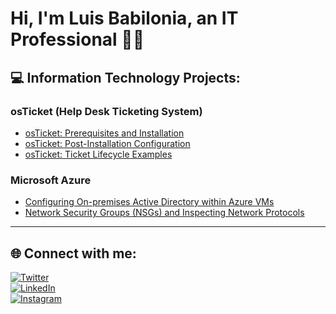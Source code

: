 # Hi, I'm Luis Babilonia, an IT Professional 👨‍💻  

## 💻 Information Technology Projects:

### osTicket (Help Desk Ticketing System)
- [osTicket: Prerequisites and Installation](#)
- [osTicket: Post-Installation Configuration](#)
- [osTicket: Ticket Lifecycle Examples](#)

### Microsoft Azure
- [Configuring On-premises Active Directory within Azure VMs](#)
- [Network Security Groups (NSGs) and Inspecting Network Protocols](#)

---

## 🌐 Connect with me:
[![Twitter](https://img.shields.io/badge/Twitter-1DA1F2?style=for-the-badge&logo=twitter&logoColor=white)](https://twitter.com/yourhandle)  
[![LinkedIn](https://img.shields.io/badge/LinkedIn-0A66C2?style=for-the-badge&logo=linkedin&logoColor=white)](https://linkedin.com/in/yourhandle)  
[![Instagram](https://img.shields.io/badge/Instagram-E4405F?style=for-the-badge&logo=instagram&logoColor=white)](https://instagram.com/yourhandle)  
